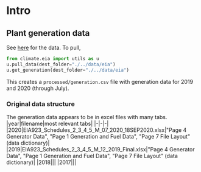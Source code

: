 # Intro

## Plant generation data

See [here](https://www.eia.gov/electricity/data/eia923/) for the data. To pull,

```python
from climate.eia import utils as u
u.pull_data(dest_folder="./../data/eia")
u.get_generation(dest_folder="./../data/eia")
```

This creates a `processed/generation.csv` file with generation data for 2019 and 2020 (through July).


### Original data structure
The generation data appears to be in excel files with many tabs.
|year|filename|most relevant tabs|
|-|-|-|
|2020|EIA923_Schedules_2_3_4_5_M_07_2020_18SEP2020.xlsx|"Page 4 Generator Data", "Page 1 Generation and Fuel Data", "Page 7 File Layout" (data dictionary)|
|2019|EIA923_Schedules_2_3_4_5_M_12_2019_Final.xlsx|"Page 4 Generator Data", "Page 1 Generation and Fuel Data", "Page 7 File Layout" (data dictionary)|
|2018|||
|2017|||